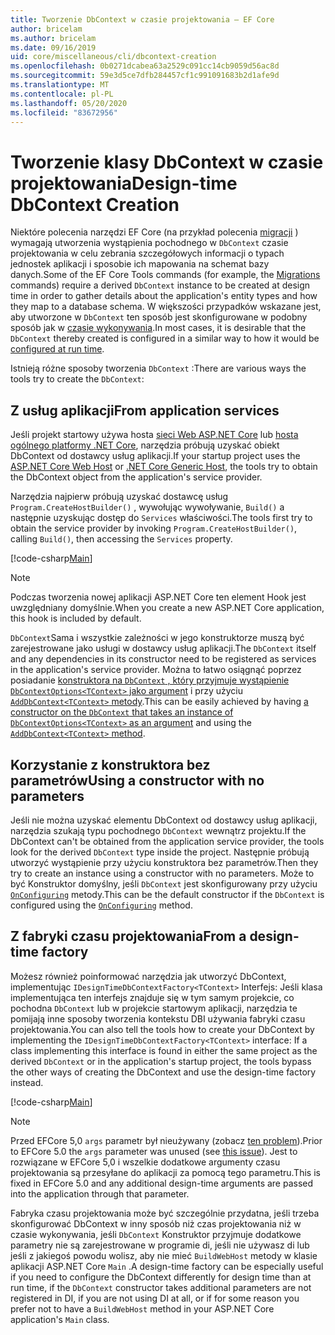 ```yaml
---
title: Tworzenie DbContext w czasie projektowania — EF Core
author: bricelam
ms.author: bricelam
ms.date: 09/16/2019
uid: core/miscellaneous/cli/dbcontext-creation
ms.openlocfilehash: 0b0271dcabea63a2529c091cc14cb9059d56ac8d
ms.sourcegitcommit: 59e3d5ce7dfb284457cf1c991091683b2d1afe9d
ms.translationtype: MT
ms.contentlocale: pl-PL
ms.lasthandoff: 05/20/2020
ms.locfileid: "83672956"
---
```

# <a name="design-time-dbcontext-creation"></a><span data-ttu-id="0c096-102">Tworzenie klasy DbContext w czasie projektowania</span><span class="sxs-lookup"><span data-stu-id="0c096-102">Design-time DbContext Creation</span></span>

<span data-ttu-id="0c096-103">Niektóre polecenia narzędzi EF Core (na przykład polecenia [migracji][1] ) wymagają utworzenia wystąpienia pochodnego w `DbContext` czasie projektowania w celu zebrania szczegółowych informacji o typach jednostek aplikacji i sposobie ich mapowania na schemat bazy danych.</span><span class="sxs-lookup"><span data-stu-id="0c096-103">Some of the EF Core Tools commands (for example, the [Migrations][1] commands) require a derived `DbContext` instance to be created at design time in order to gather details about the application's entity types and how they map to a database schema.</span></span> <span data-ttu-id="0c096-104">W większości przypadków wskazane jest, aby utworzone w `DbContext` ten sposób jest skonfigurowane w podobny sposób jak w [czasie wykonywania][2].</span><span class="sxs-lookup"><span data-stu-id="0c096-104">In most cases, it is desirable that the `DbContext` thereby created is configured in a similar way to how it would be [configured at run time][2].</span></span>

<span data-ttu-id="0c096-105">Istnieją różne sposoby tworzenia `DbContext` :</span><span class="sxs-lookup"><span data-stu-id="0c096-105">There are various ways the tools try to create the `DbContext`:</span></span>

## <a name="from-application-services"></a><span data-ttu-id="0c096-106">Z usług aplikacji</span><span class="sxs-lookup"><span data-stu-id="0c096-106">From application services</span></span>

<span data-ttu-id="0c096-107">Jeśli projekt startowy używa hosta [sieci Web ASP.NET Core][3] lub [hosta ogólnego platformy .NET Core][4], narzędzia próbują uzyskać obiekt DbContext od dostawcy usług aplikacji.</span><span class="sxs-lookup"><span data-stu-id="0c096-107">If your startup project uses the [ASP.NET Core Web Host][3] or [.NET Core Generic Host][4], the tools try to obtain the DbContext object from the application's service provider.</span></span>

<span data-ttu-id="0c096-108">Narzędzia najpierw próbują uzyskać dostawcę usług `Program.CreateHostBuilder()` , wywołując wywoływanie, `Build()` a następnie uzyskując dostęp do `Services` właściwości.</span><span class="sxs-lookup"><span data-stu-id="0c096-108">The tools first try to obtain the service provider by invoking `Program.CreateHostBuilder()`, calling `Build()`, then accessing the `Services` property.</span></span>

[!code-csharp[Main](../../../../samples/core/Miscellaneous/CommandLine/ApplicationService.cs)]

> [!NOTE]
> <span data-ttu-id="0c096-109">Podczas tworzenia nowej aplikacji ASP.NET Core ten element Hook jest uwzględniany domyślnie.</span><span class="sxs-lookup"><span data-stu-id="0c096-109">When you create a new ASP.NET Core application, this hook is included by default.</span></span>

<span data-ttu-id="0c096-110">`DbContext`Sama i wszystkie zależności w jego konstruktorze muszą być zarejestrowane jako usługi w dostawcy usług aplikacji.</span><span class="sxs-lookup"><span data-stu-id="0c096-110">The `DbContext` itself and any dependencies in its constructor need to be registered as services in the application's service provider.</span></span> <span data-ttu-id="0c096-111">Można to łatwo osiągnąć poprzez posiadanie [konstruktora na `DbContext` , który przyjmuje wystąpienie `DbContextOptions<TContext>` jako argument][5] i przy użyciu [ `AddDbContext<TContext>` metody][6].</span><span class="sxs-lookup"><span data-stu-id="0c096-111">This can be easily achieved by having [a constructor on the `DbContext` that takes an instance of `DbContextOptions<TContext>` as an argument][5] and using the [`AddDbContext<TContext>` method][6].</span></span>

## <a name="using-a-constructor-with-no-parameters"></a><span data-ttu-id="0c096-112">Korzystanie z konstruktora bez parametrów</span><span class="sxs-lookup"><span data-stu-id="0c096-112">Using a constructor with no parameters</span></span>

<span data-ttu-id="0c096-113">Jeśli nie można uzyskać elementu DbContext od dostawcy usług aplikacji, narzędzia szukają typu pochodnego `DbContext` wewnątrz projektu.</span><span class="sxs-lookup"><span data-stu-id="0c096-113">If the DbContext can't be obtained from the application service provider, the tools look for the derived `DbContext` type inside the project.</span></span> <span data-ttu-id="0c096-114">Następnie próbują utworzyć wystąpienie przy użyciu konstruktora bez parametrów.</span><span class="sxs-lookup"><span data-stu-id="0c096-114">Then they try to create an instance using a constructor with no parameters.</span></span> <span data-ttu-id="0c096-115">Może to być Konstruktor domyślny, jeśli `DbContext` jest skonfigurowany przy użyciu [`OnConfiguring`][7] metody.</span><span class="sxs-lookup"><span data-stu-id="0c096-115">This can be the default constructor if the `DbContext` is configured using the [`OnConfiguring`][7] method.</span></span>

## <a name="from-a-design-time-factory"></a><span data-ttu-id="0c096-116">Z fabryki czasu projektowania</span><span class="sxs-lookup"><span data-stu-id="0c096-116">From a design-time factory</span></span>

<span data-ttu-id="0c096-117">Możesz również poinformować narzędzia jak utworzyć DbContext, implementując `IDesignTimeDbContextFactory<TContext>` Interfejs: Jeśli klasa implementująca ten interfejs znajduje się w tym samym projekcie, co pochodna `DbContext` lub w projekcie startowym aplikacji, narzędzia te pomijają inne sposoby tworzenia kontekstu DBI używania fabryki czasu projektowania.</span><span class="sxs-lookup"><span data-stu-id="0c096-117">You can also tell the tools how to create your DbContext by implementing the `IDesignTimeDbContextFactory<TContext>` interface: If a class implementing this interface is found in either the same project as the derived `DbContext` or in the application's startup project, the tools bypass the other ways of creating the DbContext and use the design-time factory instead.</span></span>

[!code-csharp[Main](../../../../samples/core/Miscellaneous/CommandLine/BloggingContextFactory.cs)]

> [!NOTE]
> <span data-ttu-id="0c096-118">Przed EFCore 5,0 `args` parametr był nieużywany (zobacz [ten problem][8]).</span><span class="sxs-lookup"><span data-stu-id="0c096-118">Prior to EFCore 5.0 the `args` parameter was unused (see [this issue][8]).</span></span>
> <span data-ttu-id="0c096-119">Jest to rozwiązane w EFCore 5,0 i wszelkie dodatkowe argumenty czasu projektowania są przesyłane do aplikacji za pomocą tego parametru.</span><span class="sxs-lookup"><span data-stu-id="0c096-119">This is fixed in EFCore 5.0 and any additional design-time arguments are passed into the application through that parameter.</span></span>

<span data-ttu-id="0c096-120">Fabryka czasu projektowania może być szczególnie przydatna, jeśli trzeba skonfigurować DbContext w inny sposób niż czas projektowania niż w czasie wykonywania, jeśli `DbContext` Konstruktor przyjmuje dodatkowe parametry nie są zarejestrowane w programie di, jeśli nie używasz di lub jeśli z jakiegoś powodu wolisz, aby nie mieć `BuildWebHost` metody w klasie aplikacji ASP.NET Core `Main` .</span><span class="sxs-lookup"><span data-stu-id="0c096-120">A design-time factory can be especially useful if you need to configure the DbContext differently for design time than at run time, if the `DbContext` constructor takes additional parameters are not registered in DI, if you are not using DI at all, or if for some reason you prefer not to have a `BuildWebHost` method in your ASP.NET Core application's `Main` class.</span></span>

  [1]: xref:core/managing-schemas/migrations/index
  [2]: xref:core/miscellaneous/configuring-dbcontext
  [3]: /aspnet/core/fundamentals/host/web-host
  [4]: /aspnet/core/fundamentals/host/generic-host
  [5]: xref:core/miscellaneous/configuring-dbcontext#constructor-argument
  [6]: xref:core/miscellaneous/configuring-dbcontext#using-dbcontext-with-dependency-injection
  [7]: xref:core/miscellaneous/configuring-dbcontext#onconfiguring
  [8]: https://github.com/aspnet/EntityFrameworkCore/issues/8332
